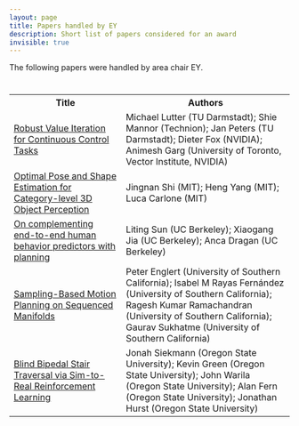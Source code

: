 ```yaml
---
layout: page
title: Papers handled by EY
description: Short list of papers considered for an award
invisible: true
---
```


The following papers were handled by area chair EY.

<table class="table" style="margin-top: 40px;">
<tr><th width="40%">Title</th><th width="60%">Authors</th></tr>

<tr><td><a href="../papers/007/">Robust Value Iteration for Continuous Control Tasks</a></td><td>Michael Lutter (TU Darmstadt); Shie Mannor (Technion); Jan Peters (TU Darmstadt); Dieter Fox (NVIDIA); Animesh Garg (University of Toronto, Vector Institute, NVIDIA)</td></tr>
<tr><td><a href="../papers/025/">Optimal Pose and Shape Estimation for Category-level 3D Object Perception</a></td><td>Jingnan Shi (MIT); Heng Yang (MIT); Luca Carlone (MIT)</td></tr>
<tr><td><a href="../papers/037/">On complementing end-to-end human behavior predictors with planning</a></td><td>Liting  Sun (UC Berkeley); Xiaogang Jia (UC Berkeley); Anca Dragan (UC Berkeley)</td></tr>
<tr><td><a href="../papers/039/">Sampling-Based Motion Planning on Sequenced Manifolds</a></td><td>Peter Englert (University of Southern California); Isabel M Rayas Fernández (University of Southern California); Ragesh Kumar Ramachandran (University of Southern California); Gaurav Sukhatme (University of Southern California)</td></tr>
<tr><td><a href="../papers/061/">Blind Bipedal Stair Traversal via Sim-to-Real Reinforcement Learning</a></td><td>Jonah Siekmann (Oregon State University); Kevin Green (Oregon State University); John Warila (Oregon State University); Alan Fern (Oregon State University); Jonathan Hurst (Oregon State University)</td></tr>

</table>

